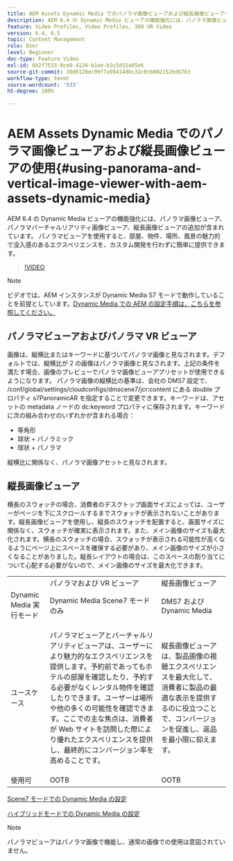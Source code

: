 ```yaml
---
title: AEM Assets Dynamic Media でのパノラマ画像ビューアおよび縦長画像ビューアの使用
description: AEM 6.4 の Dynamic Media ビューアの機能強化には、パノラマ画像ビューア、パノラマバーチャルリアリティ画像ビューア、縦長画像ビューアの追加が含まれています。 パノラマビューアを使用すると、部屋、物件、場所、風景の魅力的で没入感のあるエクスペリエンスを、カスタム開発を行わずに簡単に提供できます。
feature: Video Profiles, Video Profiles, 360 VR Video
version: 6.4, 6.5
topic: Content Management
role: User
level: Beginner
doc-type: Feature Video
exl-id: 6b2f7533-8ce0-4134-b1ae-b3c5d15a05e6
source-git-commit: 30d6120ec99f7a95414dbc31c0cb002152bd6763
workflow-type: tm+mt
source-wordcount: '533'
ht-degree: 100%

---
```


# AEM Assets Dynamic Media でのパノラマ画像ビューアおよび縦長画像ビューアの使用{#using-panorama-and-vertical-image-viewer-with-aem-assets-dynamic-media}

AEM 6.4 の Dynamic Media ビューアの機能強化には、パノラマ画像ビューア、パノラマバーチャルリアリティ画像ビューア、縦長画像ビューアの追加が含まれています。 パノラマビューアを使用すると、部屋、物件、場所、風景の魅力的で没入感のあるエクスペリエンスを、カスタム開発を行わずに簡単に提供できます。

>[!VIDEO](https://video.tv.adobe.com/v/24156?quality=12&learn=on)

>[!NOTE]
>
>ビデオでは、AEM インスタンスが Dynamic Media S7 モードで動作していることを前提としています。[Dynamic Media での AEM の設定手順は、こちらを参照してください。](https://helpx.adobe.com/jp/experience-manager/6-3/assets/using/config-dynamic-fp-14410.html)

## パノラマビューアおよびパノラマ VR ビューア

画像は、縦横比またはキーワードに基づいてパノラマ画像と見なされます。デフォルトでは、縦横比が 2 の画像はパノラマ画像と見なされます。上記の条件を満たす場合、画像のプレビューでパノラマ画像ビューアプリセットが使用できるようになります。 パノラマ画像の縦横比の基準は、会社の DMS7 設定で、 /conf/global/settings/cloudconfigs/dmscene7/jcr:content にある double プロパティ s7PanoramicAR を指定することで変更できます。キーワードは、アセットの metadata ノードの dc:keyword プロパティに保存されます。キーワードに次の組み合わせのいずれかが含まれる場合：

* 等角形
* 球状 + パノラミック
* 球状 + パノラマ

縦横比に関係なく、パノラマ画像アセットと見なされます。

## 縦長画像ビューア

横長のスウォッチの場合、消費者のデスクトップ画面サイズによっては、ユーザーがページを下にスクロールするまでスウォッチが表示されないことがあります。縦長画像ビューアを使用し、縦長のスウォッチを配置すると、画面サイズに関係なく、スウォッチが確実に表示されます。また、メイン画像のサイズも最大化されます。横長のスウォッチの場合、スウォッチが表示される可能性が高くなるようにページ上にスペースを確保する必要があり、メイン画像のサイズが小さくなることがありました。縦長レイアウトの場合は、このスペースの割り当てについて心配する必要がないので、メイン画像のサイズを最大化できます。

<table> 
 <tbody>
  <tr>
   <td> </td>
   <td>パノラマおよび VR ビューア</td>
   <td>縦長画像ビューア</td>
  </tr>
  <tr>
   <td>Dynamic Media 実行モード</td>
   <td>Dynamic Media Scene7 モードのみ</td>
   <td>DMS7 および Dynamic Media</td>
  </tr>
  <tr>
   <td>ユースケース</td>
   <td><p>パノラマビューアとバーチャルリアリティビューアは、ユーザーにより魅力的なエクスペリエンスを提供します。予約前であってもホテルの部屋を確認したり、予約する必要がなくレンタル物件を確認したりできます。ユーザーは場所や他の多くの可能性を確認できます。ここでの主な焦点は、消費者が Web サイトを訪問した際により優れたエクスペリエンスを提供し、最終的にコンバージョン率を高めることです。</p> <p> </p> </td> 
   <td><p>縦長画像ビューアは、製品画像の視聴エクスペリエンスを最大化して、消費者に製品の最適な表示を提供するのに役立つことで、コンバージョンを促進し、返品を最小限に抑えます。</p> <p> </p> </td>
  </tr>
  <tr>
   <td>使用可 </td>
   <td>OOTB</td>
   <td>OOTB</td>
  </tr>
 </tbody>
</table>

[Scene7 モードでの Dynamic Media の設定](https://helpx.adobe.com/jp/experience-manager/6-5/assets/using/config-dms7.html)

[ハイブリッドモードでの Dynamic Media の設定](https://helpx.adobe.com/jp/experience-manager/6-5/assets/using/config-dynamic.html)

>[!NOTE]
>
>パノラマビューアはパノラマ画像で機能し、通常の画像での使用は意図されていません。

